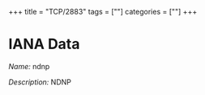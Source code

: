 +++
title = "TCP/2883"
tags = [""]
categories = [""]
+++

# IANA Data

_Name:_ ndnp

_Description:_ NDNP

